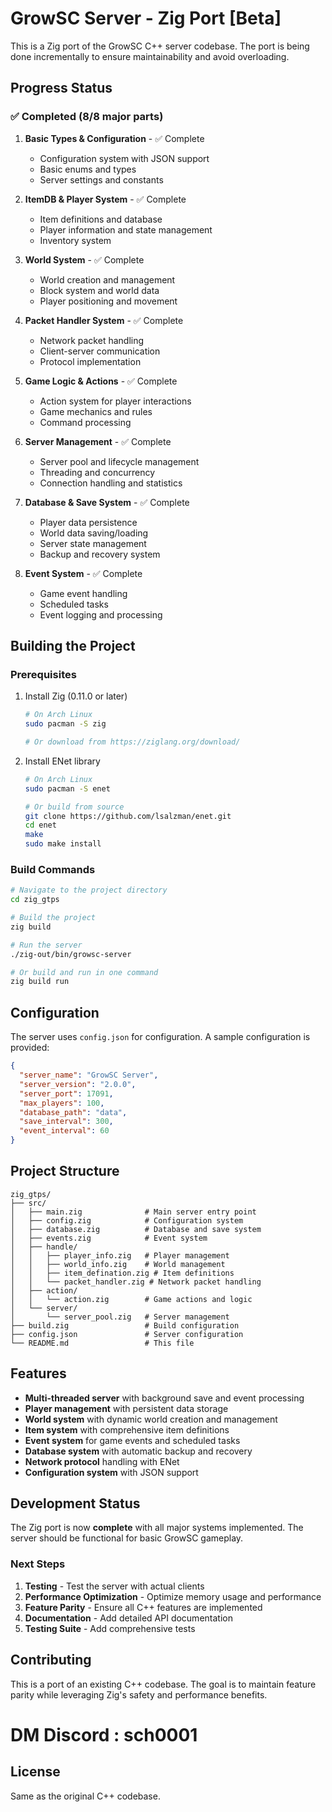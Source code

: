# GrowSC Server - Zig Port [Beta]

This is a Zig port of the GrowSC C++ server codebase. The port is being done incrementally to ensure maintainability and avoid overloading.

## Progress Status

### ✅ Completed (8/8 major parts)

1. **Basic Types & Configuration** - ✅ Complete
   - Configuration system with JSON support
   - Basic enums and types
   - Server settings and constants

2. **ItemDB & Player System** - ✅ Complete
   - Item definitions and database
   - Player information and state management
   - Inventory system

3. **World System** - ✅ Complete
   - World creation and management
   - Block system and world data
   - Player positioning and movement

4. **Packet Handler System** - ✅ Complete
   - Network packet handling
   - Client-server communication
   - Protocol implementation

5. **Game Logic & Actions** - ✅ Complete
   - Action system for player interactions
   - Game mechanics and rules
   - Command processing

6. **Server Management** - ✅ Complete
   - Server pool and lifecycle management
   - Threading and concurrency
   - Connection handling and statistics

7. **Database & Save System** - ✅ Complete
   - Player data persistence
   - World data saving/loading
   - Server state management
   - Backup and recovery system

8. **Event System** - ✅ Complete
   - Game event handling
   - Scheduled tasks
   - Event logging and processing

## Building the Project

### Prerequisites

1. Install Zig (0.11.0 or later)
   ```bash
   # On Arch Linux
   sudo pacman -S zig
   
   # Or download from https://ziglang.org/download/
   ```

2. Install ENet library
   ```bash
   # On Arch Linux
   sudo pacman -S enet
   
   # Or build from source
   git clone https://github.com/lsalzman/enet.git
   cd enet
   make
   sudo make install
   ```

### Build Commands

```bash
# Navigate to the project directory
cd zig_gtps

# Build the project
zig build

# Run the server
./zig-out/bin/growsc-server

# Or build and run in one command
zig build run
```

## Configuration

The server uses `config.json` for configuration. A sample configuration is provided:

```json
{
  "server_name": "GrowSC Server",
  "server_version": "2.0.0",
  "server_port": 17091,
  "max_players": 100,
  "database_path": "data",
  "save_interval": 300,
  "event_interval": 60
}
```

## Project Structure

```
zig_gtps/
├── src/
│   ├── main.zig              # Main server entry point
│   ├── config.zig            # Configuration system
│   ├── database.zig          # Database and save system
│   ├── events.zig            # Event system
│   ├── handle/
│   │   ├── player_info.zig   # Player management
│   │   ├── world_info.zig    # World management
│   │   ├── item_defination.zig # Item definitions
│   │   └── packet_handler.zig # Network packet handling
│   ├── action/
│   │   └── action.zig        # Game actions and logic
│   └── server/
│       └── server_pool.zig   # Server management
├── build.zig                 # Build configuration
├── config.json               # Server configuration
└── README.md                 # This file
```

## Features

- **Multi-threaded server** with background save and event processing
- **Player management** with persistent data storage
- **World system** with dynamic world creation and management
- **Item system** with comprehensive item definitions
- **Event system** for game events and scheduled tasks
- **Database system** with automatic backup and recovery
- **Network protocol** handling with ENet
- **Configuration system** with JSON support

## Development Status

The Zig port is now **complete** with all major systems implemented. The server should be functional for basic GrowSC gameplay.

### Next Steps

1. **Testing** - Test the server with actual clients
2. **Performance Optimization** - Optimize memory usage and performance
3. **Feature Parity** - Ensure all C++ features are implemented
4. **Documentation** - Add detailed API documentation
5. **Testing Suite** - Add comprehensive tests

## Contributing

This is a port of an existing C++ codebase. The goal is to maintain feature parity while leveraging Zig's safety and performance benefits.


# DM Discord : sch0001

## License

Same as the original C++ codebase. 
